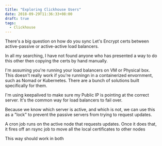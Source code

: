 ```yaml
---
title: "Exploring Clickhouse Users"
date: 2018-09-29T11:36:33+08:00
draft: true
tags: 
  - Clickhouse
---
```



There's a big question on how do you sync Let's Encrypt certs between active-passive or active-active load balancers.

In all my searching, I have not found anyone who has presented a way to do this other then copying the certs by hand manually. 

I'm assuming you're running your load balancers on VM or Physical box. This doesn't really work if you're runningn in a containerized envornment, such as Nomad or Kubernetes. There are a bunch of solutions built specifically for them.


I'm using keepalived to make sure my Public IP is pointing at the correct server. It's the common way for load balancers to fail over.

Because we know which server is active, and which is not, we can use this as a "lock" to prevent the passive servers from trying to request updates. 

A cron job runs on the active node that requests updates. Once it does that, it fires off an rsync job to move all the local certificates to other nodes

This way should work in both 